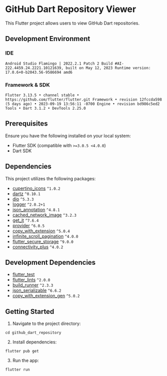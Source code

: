 # GitHub Dart Repository Viewer

This Flutter project allows users to view GitHub Dart repositories.

## Development Environment

### IDE

`Android Studio Flamingo | 2022.2.1 Patch 2
Build #AI-222.4459.24.2221.10121639, built on May 12, 2023
Runtime version: 17.0.6+0-b2043.56-9586694 amd6`

### Framework & SDK

`Flutter 3.13.5 • channel stable • https://github.com/flutter/flutter.git
Framework • revision 12fccda598 (5 days ago) • 2023-09-19 13:56:11 -0700
Engine • revision bd986c5ed2
Tools • Dart 3.1.2 • DevTools 2.25.0`

## Prerequisites

Ensure you have the following installed on your local system:

- Flutter SDK (compatible with `>=3.0.5 <4.0.0`)
- Dart SDK

## Dependencies

This project utilizes the following packages:

- [cupertino_icons](https://pub.dev/packages/cupertino_icons) `^1.0.2`
- [dartz](https://pub.dev/packages/dartz) `^0.10.1`
- [dio](https://pub.dev/packages/dio) `^5.3.3`
- [logger](https://pub.dev/packages/logger) `^2.0.2+1`
- [json_annotation](https://pub.dev/packages/json_annotation) `^4.8.1`
- [cached_network_image](https://pub.dev/packages/cached_network_image) `^3.2.3`
- [get_it](https://pub.dev/packages/get_it) `^7.6.4`
- [provider](https://pub.dev/packages/provider) `^6.0.5`
- [copy_with_extension](https://pub.dev/packages/copy_with_extension) `^5.0.4`
- [infinite_scroll_pagination](https://pub.dev/packages/infinite_scroll_pagination) `^4.0.0`
- [flutter_secure_storage](https://pub.dev/packages/flutter_secure_storage) `^9.0.0`
- [connectivity_plus](https://pub.dev/packages/connectivity_plus) `^4.0.2`

## Development Dependencies

- [flutter_test](https://pub.dev/packages/flutter_test)
- [flutter_lints](https://pub.dev/packages/flutter_lints) `^2.0.0`
- [build_runner](https://pub.dev/packages/build_runner) `^2.3.3`
- [json_serializable](https://pub.dev/packages/json_serializable) `^6.6.2`
- [copy_with_extension_gen](https://pub.dev/packages/copy_with_extension_gen) `^5.0.2`

## Getting Started

1. Navigate to the project directory:

```
cd github_dart_repository
```

2. Install dependencies:

```
flutter pub get
```

3. Run the app:

```
flutter run
```
